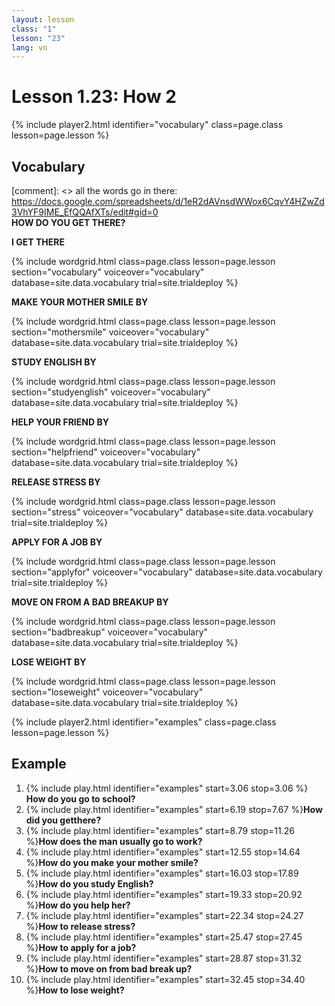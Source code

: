 ```yaml
---
layout: lesson
class: "1"
lesson: "23"
lang: vn
---
```



# Lesson 1.23: How 2


{% include player2.html identifier="vocabulary" class=page.class lesson=page.lesson %}
## Vocabulary 

[comment]: <>  all the words go in there: https://docs.google.com/spreadsheets/d/1eR2dAVnsdWWox6CqvY4HZwZd3VhYF9IME_EfQQAfXTs/edit#gid=0  
**HOW DO YOU GET THERE?**  

		
**I GET THERE** 

{% include wordgrid.html 
		class=page.class 
		lesson=page.lesson 
		section="vocabulary"
		voiceover="vocabulary"
		database=site.data.vocabulary 
		trial=site.trialdeploy %} 

**MAKE YOUR MOTHER SMILE BY**  

{% include wordgrid.html 
		class=page.class 
		lesson=page.lesson 
		section="mothersmile"
		voiceover="vocabulary"
		database=site.data.vocabulary 
		trial=site.trialdeploy %}  



**STUDY ENGLISH BY**

{% include wordgrid.html 
		class=page.class 
		lesson=page.lesson 
		section="studyenglish"
		voiceover="vocabulary"
		database=site.data.vocabulary 
		trial=site.trialdeploy %} 
   
**HELP YOUR FRIEND BY**

{% include wordgrid.html 
		class=page.class 
		lesson=page.lesson 
		section="helpfriend"
		voiceover="vocabulary"
		database=site.data.vocabulary 
		trial=site.trialdeploy %} 

**RELEASE STRESS BY**

{% include wordgrid.html 
		class=page.class 
		lesson=page.lesson 
		section="stress"
		voiceover="vocabulary"
		database=site.data.vocabulary 
		trial=site.trialdeploy %} 
  
**APPLY FOR A JOB BY**  

{% include wordgrid.html 
		class=page.class 
		lesson=page.lesson 
		section="applyfor"
		voiceover="vocabulary"
		database=site.data.vocabulary 
		trial=site.trialdeploy %} 
   

**MOVE ON FROM A BAD BREAKUP BY**

{% include wordgrid.html 
		class=page.class 
		lesson=page.lesson 
		section="badbreakup"
		voiceover="vocabulary"
		database=site.data.vocabulary 
		trial=site.trialdeploy %} 

**LOSE WEIGHT BY**

{% include wordgrid.html 
		class=page.class 
		lesson=page.lesson 
		section="loseweight"
		voiceover="vocabulary"
		database=site.data.vocabulary 
		trial=site.trialdeploy %} 

{% include player2.html identifier="examples" class=page.class lesson=page.lesson %}

## Example
1. {% include play.html identifier="examples" start=3.06 stop=3.06 %} **How do you go to school?**
2. {% include play.html identifier="examples" start=6.19 stop=7.67 %}**How did you getthere?**
3. {% include play.html identifier="examples" start=8.79 stop=11.26 %}**How does the man usually go to work?**
4. {% include play.html identifier="examples" start=12.55 stop=14.64 %}**How do you make your mother smile?**
5. {% include play.html identifier="examples" start=16.03 stop=17.89 %}**How do you study English?**
6. {% include play.html identifier="examples" start=19.33 stop=20.92 %}**How do you help her?**
7. {% include play.html identifier="examples" start=22.34 stop=24.27 %}**How to release stress?**
8. {% include play.html identifier="examples" start=25.47 stop=27.45 %}**How to apply for a job?**
9. {% include play.html identifier="examples" start=28.87 stop=31.32 %}**How to move on from bad break up?**
10. {% include play.html identifier="examples" start=32.45 stop=34.40 %}**How to lose weight?**

 
